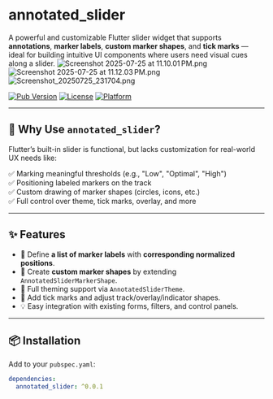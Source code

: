 # annotated_slider

A powerful and customizable Flutter slider widget that supports **annotations**, **marker labels**, **custom marker shapes**, and **tick marks** — ideal for building intuitive UI components where users need visual cues along a slider.
![Screenshot 2025-07-25 at 11.10.01 PM.png](../../../../var/folders/7b/bbvs4bsd2ng1wxqdbx1595w40000gn/T/TemporaryItems/NSIRD_screencaptureui_GYrRmg/Screenshot%202025-07-25%20at%2011.10.01%E2%80%AFPM.png)
![Screenshot 2025-07-25 at 11.12.03 PM.png](../../../../var/folders/7b/bbvs4bsd2ng1wxqdbx1595w40000gn/T/TemporaryItems/NSIRD_screencaptureui_HIjZQ7/Screenshot%202025-07-25%20at%2011.12.03%E2%80%AFPM.png)
![Screenshot_20250725_231704.png](../../Downloads/Screenshot_20250725_231704.png)


[![Pub Version](https://img.shields.io/pub/v/annotated_slider)](https://pub.dev/packages/annotated_slider)
[![License](https://img.shields.io/github/license/harshrastogi-1/annotated_slider)](LICENSE)
[![Platform](https://img.shields.io/badge/platform-Flutter-blue)](https://flutter.dev)

---

## 🚀 Why Use `annotated_slider`?

Flutter’s built-in slider is functional, but lacks customization for real-world UX needs like:

✅ Marking meaningful thresholds (e.g., "Low", "Optimal", "High")  
✅ Positioning labeled markers on the track  
✅ Custom drawing of marker shapes (circles, icons, etc.)  
✅ Full control over theme, tick marks, overlay, and more

---

## ✨ Features

- 🔢 Define **a list of marker labels** with **corresponding normalized positions**.
- 🎯 Create **custom marker shapes** by extending `AnnotatedSliderMarkerShape`.
- 🎨 Full theming support via `AnnotatedSliderTheme`.
- 📏 Add tick marks and adjust track/overlay/indicator shapes.
- 💡 Easy integration with existing forms, filters, and control panels.

---

## 📦 Installation

Add to your `pubspec.yaml`:

```yaml
dependencies:
  annotated_slider: ^0.0.1
